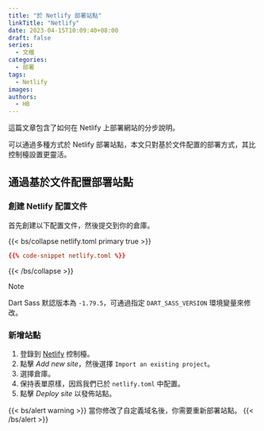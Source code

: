 ```yaml
---
title: "於 Netlify 部署站點"
linkTitle: "Netlify"
date: 2023-04-15T10:09:40+08:00
draft: false
series:
  - 文檔
categories:
  - 部署
tags:
  - Netlify
images:
authors:
  - HB
---
```


這篇文章包含了如何在 Netlify 上部署網站的分步說明。

<!--more-->

可以通過多種方式於 Netlify 部署站點，本文只對基於文件配置的部署方式，其比控制檯設置更靈活。

## 通過基於文件配置部署站點

### 創建 Netlify 配置文件

首先創建以下配置文件，然後提交到你的倉庫。

{{< bs/collapse netlify.toml primary true >}}
```toml {data-max-lines=30}
{{% code-snippet netlify.toml %}}
```
{{< /bs/collapse >}}

> [!NOTE]
> Dart Sass 默認版本為 `-1.79.5`，可通過指定 `DART_SASS_VERSION` 環境變量來修改。

### 新增站點

1. 登錄到 [Netlify](https://www.netlify.com/) 控制檯。
2. 點擊 _Add new site_，然後選擇 `Import an existing project`。
3. 選擇倉庫。
4. 保持表單原樣，因爲我們已於 `netlify.toml` 中配置。
5. 點擊 _Deploy site_ 以發佈站點。

{{< bs/alert warning >}}
當你修改了自定義域名後，你需要重新部署站點。
{{< /bs/alert >}}

